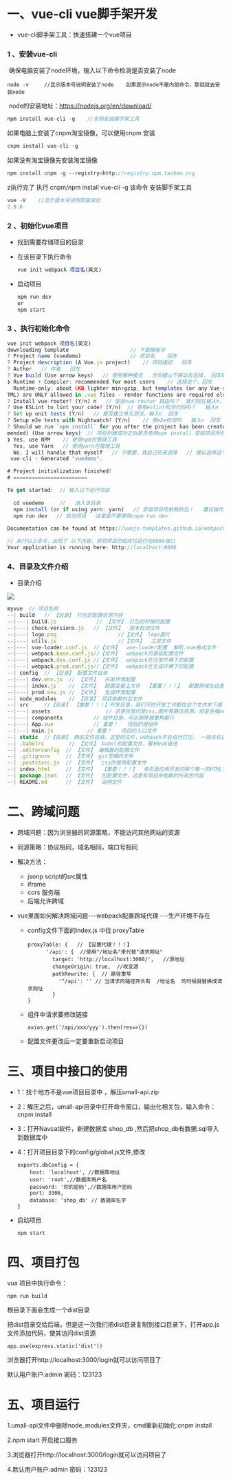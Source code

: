 

# 一、vue-cli vue脚手架开发

- vue-cli脚手架工具：快速搭建一个vue项目

###    1 、安装vue-cli

​     确保电脑安装了node环境，输入以下命令检测是否安装了node

    node -v     //显示版本号说明安装了node    如果提示node不是内部命令，那就就去安装node

​    node的安装地址：<https://nodejs.org/en/download/>

```js
npm install vue-cli -g    //全局安装脚手架工具
```

如果电脑上安装了cnpm淘宝镜像，可以使用cnpm 安装

```js
cnpm install vue-cli -g
```

如果没有淘宝镜像先安装淘宝镜像

```js
npm install cnpm -g --registry=http://registry.npm.taobao.org
```

z执行完了 执行 cnpm/npm  install vue-cli -g  该命令  安装脚手架工具 

```js
vue -V    //显示版本号说明安装成功
2.9.6
```

### 2 、初始化vue项目

- 找到需要存储项目的目录

- 在该目录下执行命令

  ```js
  vue init webpack 项目名(英文)
  ```

- 启动项目

  ```js
  npm run dev
  or
  npm start
  ```




###    3 、执行初始化命令

```js
vue init webpack 项目名(英文)
downloading template        			// 下载模板中
? Project name (vuedemo)  				// 项目名    回车
? Project description (A Vue.js project)    // 项目描述   回车
? Author   // 作者   回车
? Vue build (Use arrow keys)   // 使用哪种模式   方向键山下移动去选择， 回车键确定   
❯ Runtime + Compiler: recommended for most users    // 选择这个，回车
  Runtime-only: about 6KB lighter min+gzip, but templates (or any Vue-specific H
TML) are ONLY allowed in .vue files - render functions are required elsewhere
? Install vue-router? (Y/n) n   // 安装vue-router 路由吗？  我们现在输入n，以后讲了路由之后输入y 回车
? Use ESLint to lint your code? (Y/n)  // 使用eslint检测代码吗？   输入n   回车
? Set up unit tests (Y/n)   // 是否建立单元测试，输入n  回车
? Setup e2e tests with Nightwatch? (Y/n)    // 使e2e检测吗   输入n  回车
? Should we run `npm install` for you after the project has been created? (recom
mended) (Use arrow keys)  // 项目创建成功之后是否使用npm install 安装项目所依赖的包
❯ Yes, use NPM    // 使用npm包管理工具
  Yes, use Yarn   // 使用yarn包管理工具
  No, I will handle that myself   // 不需要，我自己将来选择   // 建议选择这个，后期用cnpm 安装依赖包
 vue-cli · Generated "vuedemo".

# Project initialization finished!
# ========================

To get started:  // 输入以下运行项目
 
  cd vuedemo     //   进入该目录
  npm install (or if using yarn: yarn)   // 安装项目所依赖的包！   建议操作的时候使用  cnpm install
  npm run dev   // 启动项目   这里面不要使用cnpm run dev
  
Documentation can be found at https://vuejs-templates.github.io/webpack

// 执行以上命令，出现了 以下内容，说明项目已经成功运行在8080端口
Your application is running here: http://localhost:8080    
```


### 4、目录及文件介绍

- 目录介绍

![](E:/cts/四阶段/8.28/四阶段笔记/四阶段笔记/vue笔记/day04/mulu.png)

``` js
myvue  // 项目名称 
--| build   // 【目录】 打包的配置信息内容
--|---| build.js      		 // 【文件】 打包的时候的配置
--|---| check-versions.js   // 【文件】  版本检测文件
--|---| logo.png   					//【文件】 logo图片
--|---| utils.js   					//【文件】  工具文件
--|---| vue-loader.conf.js 	//【文件】  vue-loader配置  解析.vue格式文件
--|---| webpack.base.conf.js//【文件】  webpack的基础配置文件
--|---| webpack.dev.conf.js //【文件】  webpack在开发环境下的配置
--|---| webpack.prod.conf.js//【文件】  webpack在生成环境下的配置
--| config  // 【目录】 配置文件目录
--|---| dev.env.js  // 【文件】  开发环境配置
--|---| index.js    // 【文件】  配置变量主文件  【重要！！！】  配置跨域在这里！
--|---| prod.env.js // 【文件】  生成环境配置
--| node_modules    // 【目录】 项目依赖的包文件
--| src     //【目录】 【重要！！！】开发目录，我们平时开发工作都在这个文件夹下面
--|---| assets   				// 这里存放的是css,图片等静态资源，但是会被webpack进行打包
--|---| components  		// 组件目录，可以删除被重构都行
--|---| App.vue   			// 重要！   项目的根组件
--|---| main.js   		  // 重要！   项目的入口文件
--| static  //【目录】 静态文件目录，这里的文件，webpack不会进行打包， 一般会在这里放一些静态的js，字体文件
--| .babelrc        // 【文件】 babel的配置文件，解析es6语法
--| .editorconfig  // 【文件】 编辑器的配置文件
--| .gitignore     // 【文件】 git忽略的文件
--| .postcssrc.js  // 【文件】  css的使用配置文件
--| index.html     // 【文件】  【重要！！！】  单页面应用开发的那个唯一的HTML文件
--| package.json   // 【文件】  包配置文件，这里有项目所依赖的所有包内容
--| README.md  	   // 【文件】  说明文件

```



# 二、跨域问题

- 跨域问题：因为浏览器的同源策略，不能访问其他网站的资源

- 同源策略：协议相同，域名相同，端口号相同

- 解决方法：

  - jsonp   script的src属性
  - iframe
  - cors    服务端
  - 后端允许跨域

- vue里面如何解决跨域问题---webpack配置跨域代理 ---生产环境不存在

  - config文件下面的index.js  中找   proxyTable

    ```
    proxyTable: {   // 【设置代理！！！】
          '/api': {  //使用"/地址名"来代替"请求网址" 
            target: 'http://localhost:3000/',   //源地址 
            changeOrigin: true,  //改变源 
            pathRewrite: {  // 路径重写
              '^/api': '' // 当请求的路径开头有  /地址名  的时候就替换成请求网址
            }
    } 
    
    ```

  - 组件中请求要修改链接

    ```
    axios.get('/api/xxx/yyy').then(res=>{})
    ```
    
  - 配置文件更改后一定要重新启动项目





# 三、项目中接口的使用

- 1：找个地方不是vue项目目录中 ，解压umall-api.zip

- 2：解压之后，umall-api目录中打开命令窗口，输出化相关包，输入命令： cnpm  install

- 3：打开Navcat软件，新建数据库   shop_db  ,然后把shop_db有数据.sql导入到数据库中

- 4：打开项目目录下的config/global.js文件,修改

  ```
  exports.dbConfig = {
      host: 'localhost', //数据库地址
      user: 'root',//数据库用户名
      password: '你的密码',//数据库用户密码
      port: 3306,
      database: 'shop_db' // 数据库名字
  }
  ```

- 启动项目

  ```
  npm start
  ```

 


# 四、项目打包

vua 项目中执行命令：

```
npm run build
```

根目录下面会生成一个dist目录

把dist目录交给后端，但是这一次我们把dist目录复制到接口目录下，打开app.js文件添加代码，使其访问dist资源

```
app.use(express.static('dist'))
```

浏览器打开http://localhost:3000/login就可以访问项目了



默认用户账户:admin 密码：123123

# 五、项目运行

1.umall-api文件中删除node_modules文件夹，cmd重新初始化:cnpm install

2.npm start 开启接口服务

3.浏览器打开http://localhost:3000/login就可以访问项目了

4.默认用户账户:admin 密码：123123